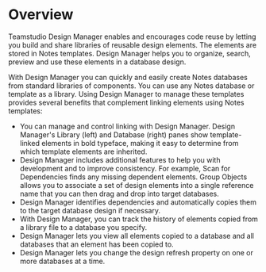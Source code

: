 # Overview

Teamstudio Design Manager enables and encourages code reuse by letting you build and share libraries of reusable design elements. The elements are stored in Notes templates. Design Manager helps you to organize, search, preview and use these elements in a database design.

With Design Manager you can quickly and easily create Notes databases from standard libraries of components. 
You can use any Notes database or template as a library. Using Design Manager to manage these templates provides several benefits that complement linking elements using Notes templates:

* You can manage and control linking with Design Manager. Design Manager's Library (left) and Database (right) panes show template-linked elements in bold typeface, making it easy to determine from which template elements are inherited.
* Design Manager includes additional features to help you with development and to improve consistency. For example, Scan for Dependencies finds any missing dependent elements. Group Objects allows you to associate a set of design elements into a single reference name that you can then drag and drop into target databases.
* Design Manager identifies dependencies and automatically copies them to the target database design if necessary.
* With Design Manager, you can track the history of elements copied from a library file to a database you specify.
* Design Manager lets you view all elements copied to a database and all databases that an element has been copied to.
* Design Manager lets you change the design refresh property on one or more databases at a time.